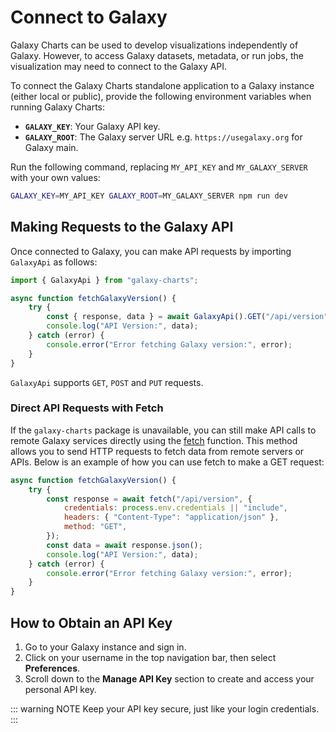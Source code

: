 # Connect to Galaxy

Galaxy Charts can be used to develop visualizations independently of Galaxy. However, to access Galaxy datasets, metadata, or run jobs, the visualization may need to connect to the Galaxy API.

To connect the Galaxy Charts standalone application to a Galaxy instance (either local or public), provide the following environment variables when running Galaxy Charts:

- **`GALAXY_KEY`**: Your Galaxy API key.
- **`GALAXY_ROOT`**: The Galaxy server URL e.g. `https://usegalaxy.org` for Galaxy main.

Run the following command, replacing `MY_API_KEY` and `MY_GALAXY_SERVER` with your own values:

```bash
GALAXY_KEY=MY_API_KEY GALAXY_ROOT=MY_GALAXY_SERVER npm run dev
```

## Making Requests to the Galaxy API

Once connected to Galaxy, you can make API requests by importing `GalaxyApi` as follows:

```javascript
import { GalaxyApi } from "galaxy-charts";

async function fetchGalaxyVersion() {
    try {
        const { response, data } = await GalaxyApi().GET("/api/version");
        console.log("API Version:", data);
    } catch (error) {
        console.error("Error fetching Galaxy version:", error);
    }
}
```

`GalaxyApi` supports `GET`, `POST` and `PUT` requests.

### Direct API Requests with Fetch
If the `galaxy-charts` package is unavailable, you can still make API calls to remote Galaxy services directly using the [fetch](https://developer.mozilla.org/en-US/docs/Web/API/Fetch_API/Using_Fetch) function. This method allows you to send HTTP requests to fetch data from remote servers or APIs. Below is an example of how you can use fetch to make a GET request:

```javascript
async function fetchGalaxyVersion() {
    try {
        const response = await fetch("/api/version", {
            credentials: process.env.credentials || "include",
            headers: { "Content-Type": "application/json" },
            method: "GET",
        });
        const data = await response.json();
        console.log("API Version:", data);
    } catch (error) {
        console.error("Error fetching Galaxy version:", error);
    }
}
```

## How to Obtain an API Key

1. Go to your Galaxy instance and sign in.
2. Click on your username in the top navigation bar, then select **Preferences**.
3. Scroll down to the **Manage API Key** section to create and access your personal API key.

::: warning NOTE
Keep your API key secure, just like your login credentials.
:::
